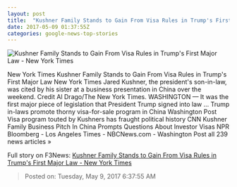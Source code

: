 ```yaml
---
layout: post
title:  "Kushner Family Stands to Gain From Visa Rules in Trump's First Major Law - New York Times"
date: 2017-05-09 01:37:55Z
categories: google-news-top-stories
---
```


![Kushner Family Stands to Gain From Visa Rules in Trump's First Major Law - New York Times](https://static01.nyt.com/images/2017/05/09/us/09kushner/09kushner-facebookJumbo-v2.jpg)

New York Times Kushner Family Stands to Gain From Visa Rules in Trump's First Major Law New York Times Jared Kushner, the president's son-in-law, was cited by his sister at a business presentation in China over the weekend. Credit Al Drago/The New York Times. WASHINGTON — It was the first major piece of legislation that President Trump signed into law ... Trump in-laws promote thorny visa-for-sale program in China Washington Post Visa program touted by Kushners has fraught political history CNN Kushner Family Business Pitch In China Prompts Questions About Investor Visas NPR Bloomberg - Los Angeles Times - NBCNews.com - Washington Post all 239 news articles »


Full story on F3News: [Kushner Family Stands to Gain From Visa Rules in Trump's First Major Law - New York Times](http://www.f3nws.com/n/VTerFC)

> Posted on: Tuesday, May 9, 2017 6:37:55 AM
